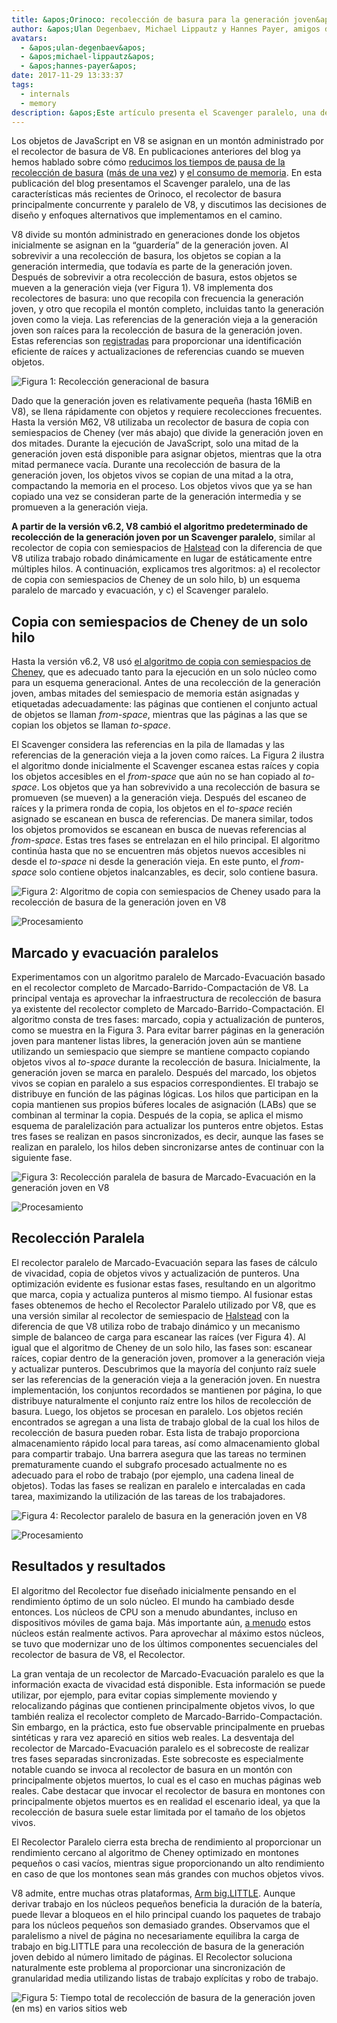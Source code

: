 ```yaml
---
title: &apos;Orinoco: recolección de basura para la generación joven&apos;
author: &apos;Ulan Degenbaev, Michael Lippautz y Hannes Payer, amigos de [TSAN](https://github.com/google/sanitizers/wiki/ThreadSanitizerCppManual)&apos;
avatars:
  - &apos;ulan-degenbaev&apos;
  - &apos;michael-lippautz&apos;
  - &apos;hannes-payer&apos;
date: 2017-11-29 13:33:37
tags:
  - internals
  - memory
description: &apos;Este artículo presenta el Scavenger paralelo, una de las características más recientes de Orinoco, el recolector de basura principalmente concurrente y paralelo de V8.&apos;
---
```

Los objetos de JavaScript en V8 se asignan en un montón administrado por el recolector de basura de V8. En publicaciones anteriores del blog ya hemos hablado sobre cómo [reducimos los tiempos de pausa de la recolección de basura](/blog/jank-busters) ([más de una vez](/blog/orinoco)) y [el consumo de memoria](/blog/optimizing-v8-memory). En esta publicación del blog presentamos el Scavenger paralelo, una de las características más recientes de Orinoco, el recolector de basura principalmente concurrente y paralelo de V8, y discutimos las decisiones de diseño y enfoques alternativos que implementamos en el camino.

<!--truncate-->
V8 divide su montón administrado en generaciones donde los objetos inicialmente se asignan en la “guardería” de la generación joven. Al sobrevivir a una recolección de basura, los objetos se copian a la generación intermedia, que todavía es parte de la generación joven. Después de sobrevivir a otra recolección de basura, estos objetos se mueven a la generación vieja (ver Figura 1). V8 implementa dos recolectores de basura: uno que recopila con frecuencia la generación joven, y otro que recopila el montón completo, incluidas tanto la generación joven como la vieja. Las referencias de la generación vieja a la generación joven son raíces para la recolección de basura de la generación joven. Estas referencias son [registradas](/blog/orinoco) para proporcionar una identificación eficiente de raíces y actualizaciones de referencias cuando se mueven objetos.

![Figura 1: Recolección generacional de basura](/_img/orinoco-parallel-scavenger/generational-gc.png)

Dado que la generación joven es relativamente pequeña (hasta 16MiB en V8), se llena rápidamente con objetos y requiere recolecciones frecuentes. Hasta la versión M62, V8 utilizaba un recolector de basura de copia con semiespacios de Cheney (ver más abajo) que divide la generación joven en dos mitades. Durante la ejecución de JavaScript, solo una mitad de la generación joven está disponible para asignar objetos, mientras que la otra mitad permanece vacía. Durante una recolección de basura de la generación joven, los objetos vivos se copian de una mitad a la otra, compactando la memoria en el proceso. Los objetos vivos que ya se han copiado una vez se consideran parte de la generación intermedia y se promueven a la generación vieja.

**A partir de la versión v6.2, V8 cambió el algoritmo predeterminado de recolección de la generación joven por un Scavenger paralelo**, similar al recolector de copia con semiespacios de [Halstead](https://dl.acm.org/citation.cfm?id=802017) con la diferencia de que V8 utiliza trabajo robado dinámicamente en lugar de estáticamente entre múltiples hilos. A continuación, explicamos tres algoritmos: a) el recolector de copia con semiespacios de Cheney de un solo hilo, b) un esquema paralelo de marcado y evacuación, y c) el Scavenger paralelo.

## Copia con semiespacios de Cheney de un solo hilo

Hasta la versión v6.2, V8 usó [el algoritmo de copia con semiespacios de Cheney](https://dl.acm.org/citation.cfm?doid=362790.362798), que es adecuado tanto para la ejecución en un solo núcleo como para un esquema generacional. Antes de una recolección de la generación joven, ambas mitades del semiespacio de memoria están asignadas y etiquetadas adecuadamente: las páginas que contienen el conjunto actual de objetos se llaman _from-space_, mientras que las páginas a las que se copian los objetos se llaman _to-space_.

El Scavenger considera las referencias en la pila de llamadas y las referencias de la generación vieja a la joven como raíces. La Figura 2 ilustra el algoritmo donde inicialmente el Scavenger escanea estas raíces y copia los objetos accesibles en el _from-space_ que aún no se han copiado al _to-space_. Los objetos que ya han sobrevivido a una recolección de basura se promueven (se mueven) a la generación vieja. Después del escaneo de raíces y la primera ronda de copia, los objetos en el _to-space_ recién asignado se escanean en busca de referencias. De manera similar, todos los objetos promovidos se escanean en busca de nuevas referencias al _from-space_. Estas tres fases se entrelazan en el hilo principal. El algoritmo continúa hasta que no se encuentren más objetos nuevos accesibles ni desde el _to-space_ ni desde la generación vieja. En este punto, el _from-space_ solo contiene objetos inalcanzables, es decir, solo contiene basura.

![Figura 2: Algoritmo de copia con semiespacios de Cheney usado para la recolección de basura de la generación joven en V8](/_img/orinoco-parallel-scavenger/cheneys-semispace-copy.png)

![Procesamiento](/_img/orinoco-parallel-scavenger/cheneys-semispace-copy-processing.png)

## Marcado y evacuación paralelos

Experimentamos con un algoritmo paralelo de Marcado-Evacuación basado en el recolector completo de Marcado-Barrido-Compactación de V8. La principal ventaja es aprovechar la infraestructura de recolección de basura ya existente del recolector completo de Marcado-Barrido-Compactación. El algoritmo consta de tres fases: marcado, copia y actualización de punteros, como se muestra en la Figura 3. Para evitar barrer páginas en la generación joven para mantener listas libres, la generación joven aún se mantiene utilizando un semiespacio que siempre se mantiene compacto copiando objetos vivos al _to-space_ durante la recolección de basura. Inicialmente, la generación joven se marca en paralelo. Después del marcado, los objetos vivos se copian en paralelo a sus espacios correspondientes. El trabajo se distribuye en función de las páginas lógicas. Los hilos que participan en la copia mantienen sus propios búferes locales de asignación (LABs) que se combinan al terminar la copia. Después de la copia, se aplica el mismo esquema de paralelización para actualizar los punteros entre objetos. Estas tres fases se realizan en pasos sincronizados, es decir, aunque las fases se realizan en paralelo, los hilos deben sincronizarse antes de continuar con la siguiente fase.

![Figura 3: Recolección paralela de basura de Marcado-Evacuación en la generación joven en V8](/_img/orinoco-parallel-scavenger/parallel-mark-evacuate.png)

![Procesamiento](/_img/orinoco-parallel-scavenger/parallel-mark-evacuate-processing.png)

## Recolección Paralela

El recolector paralelo de Marcado-Evacuación separa las fases de cálculo de vivacidad, copia de objetos vivos y actualización de punteros. Una optimización evidente es fusionar estas fases, resultando en un algoritmo que marca, copia y actualiza punteros al mismo tiempo. Al fusionar estas fases obtenemos de hecho el Recolector Paralelo utilizado por V8, que es una versión similar al recolector de semiespacio de [Halstead](https://dl.acm.org/citation.cfm?id=802017) con la diferencia de que V8 utiliza robo de trabajo dinámico y un mecanismo simple de balanceo de carga para escanear las raíces (ver Figura 4). Al igual que el algoritmo de Cheney de un solo hilo, las fases son: escanear raíces, copiar dentro de la generación joven, promover a la generación vieja y actualizar punteros. Descubrimos que la mayoría del conjunto raíz suele ser las referencias de la generación vieja a la generación joven. En nuestra implementación, los conjuntos recordados se mantienen por página, lo que distribuye naturalmente el conjunto raíz entre los hilos de recolección de basura. Luego, los objetos se procesan en paralelo. Los objetos recién encontrados se agregan a una lista de trabajo global de la cual los hilos de recolección de basura pueden robar. Esta lista de trabajo proporciona almacenamiento rápido local para tareas, así como almacenamiento global para compartir trabajo. Una barrera asegura que las tareas no terminen prematuramente cuando el subgrafo procesado actualmente no es adecuado para el robo de trabajo (por ejemplo, una cadena lineal de objetos). Todas las fases se realizan en paralelo e intercaladas en cada tarea, maximizando la utilización de las tareas de los trabajadores.

![Figura 4: Recolector paralelo de basura en la generación joven en V8](/_img/orinoco-parallel-scavenger/parallel-scavenge.png)

![Procesamiento](/_img/orinoco-parallel-scavenger/parallel-scavenge-processing.png)

## Resultados y resultados

El algoritmo del Recolector fue diseñado inicialmente pensando en el rendimiento óptimo de un solo núcleo. El mundo ha cambiado desde entonces. Los núcleos de CPU son a menudo abundantes, incluso en dispositivos móviles de gama baja. Más importante aún, [a menudo](https://dl.acm.org/citation.cfm?id=2968469) estos núcleos están realmente activos. Para aprovechar al máximo estos núcleos, se tuvo que modernizar uno de los últimos componentes secuenciales del recolector de basura de V8, el Recolector.

La gran ventaja de un recolector de Marcado-Evacuación paralelo es que la información exacta de vivacidad está disponible. Esta información se puede utilizar, por ejemplo, para evitar copias simplemente moviendo y relocalizando páginas que contienen principalmente objetos vivos, lo que también realiza el recolector completo de Marcado-Barrido-Compactación. Sin embargo, en la práctica, esto fue observable principalmente en pruebas sintéticas y rara vez apareció en sitios web reales. La desventaja del recolector de Marcado-Evacuación paralelo es el sobrecoste de realizar tres fases separadas sincronizadas. Este sobrecoste es especialmente notable cuando se invoca al recolector de basura en un montón con principalmente objetos muertos, lo cual es el caso en muchas páginas web reales. Cabe destacar que invocar el recolector de basura en montones con principalmente objetos muertos es en realidad el escenario ideal, ya que la recolección de basura suele estar limitada por el tamaño de los objetos vivos.

El Recolector Paralelo cierra esta brecha de rendimiento al proporcionar un rendimiento cercano al algoritmo de Cheney optimizado en montones pequeños o casi vacíos, mientras sigue proporcionando un alto rendimiento en caso de que los montones sean más grandes con muchos objetos vivos.

V8 admite, entre muchas otras plataformas, [Arm big.LITTLE](https://developer.arm.com/technologies/big-little). Aunque derivar trabajo en los núcleos pequeños beneficia la duración de la batería, puede llevar a bloqueos en el hilo principal cuando los paquetes de trabajo para los núcleos pequeños son demasiado grandes. Observamos que el paralelismo a nivel de página no necesariamente equilibra la carga de trabajo en big.LITTLE para una recolección de basura de la generación joven debido al número limitado de páginas. El Recolector soluciona naturalmente este problema al proporcionar una sincronización de granularidad media utilizando listas de trabajo explícitas y robo de trabajo.

![Figura 5: Tiempo total de recolección de basura de la generación joven (en ms) en varios sitios web](/_img/orinoco-parallel-scavenger/results.png)
